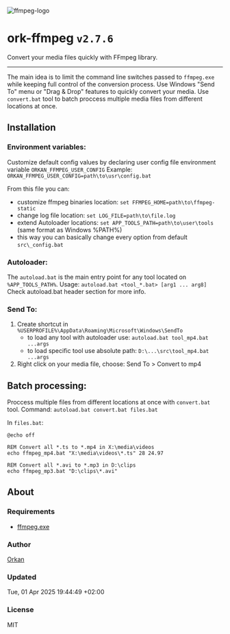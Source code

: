 ![ffmpeg-logo](https://user-images.githubusercontent.com/129182/109426413-f506b680-79ed-11eb-9792-c09119ed708a.jpg)

# ork-ffmpeg `v2.7.6`
Convert your media files quickly with FFmpeg library.

---

The main idea is to limit the command line switches passed to `ffmpeg.exe` while keeping full control of the conversion process.
Use Windows "Send To" menu or "Drag & Drop" features to quickly convert your media.
Use `convert.bat` tool to batch proccess multiple media files from different locations at once.

## Installation

### Environment variables:
Customize default config values by declaring user config file environment variable `ORKAN_FFMPEG_USER_CONFIG`
Example: `ORKAN_FFMPEG_USER_CONFIG=path\to\usr\config.bat`

From this file you can:
- customize ffmpeg binaries location: `set FFMPEG_HOME=path\to\ffmpeg-static`
- change log file location: `set LOG_FILE=path\to\file.log`
- extend Autoloader locations: `set APP_TOOLS_PATH=path\to\user\tools` (same format as Windows %PATH%)
- this way you can basically change every option from default `src\_config.bat` 

### Autoloader:
The `autoload.bat` is the main entry point for any tool located on `%APP_TOOLS_PATH%`.
Usage: `autoload.bat <tool_*.bat> [arg1 ... arg8]`
Check autoload.bat header section for more info.

### Send To:
1. Create shortcut in `%USERPROFILE%\AppData\Roaming\Microsoft\Windows\SendTo`
    - to load any tool with autoloader use: `autoload.bat tool_mp4.bat ...args`
    - to load specific tool use absolute path: `D:\...\src\tool_mp4.bat ...args`
2. Right click on your media file, choose: Send To > Convert to mp4

## Batch processing:
Proccess multiple files from different locations at once with `convert.bat` tool.
Command: `autoload.bat convert.bat files.bat`

In `files.bat`: 
```batch
@echo off

REM Convert all *.ts to *.mp4 in X:\media\videos
echo ffmpeg_mp4.bat "X:\media\videos\*.ts" 28 24.97

REM Convert all *.avi to *.mp3 in D:\clips
echo ffmpeg_mp3.bat "D:\clips\*.avi"
```

## About
### Requirements
* [ffmpeg.exe](https://ffmpeg.org/)

### Author
[Orkan](https://github.com/orkan)

### Updated
Tue, 01 Apr 2025 19:44:49 +02:00

### License
MIT
